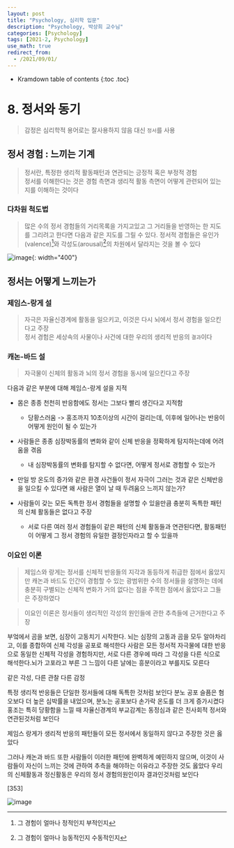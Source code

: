 ```yaml
---
layout: post
title: "Psychology, 심리학 입문"
description: "Psychology, 박상희 교수님"
categories: [Psychology]
tags: [2021-2, Psychology]
use_math: true
redirect_from:
  - /2021/09/01/
---
```


* Kramdown table of contents
{:toc .toc}     


# 8. 정서와 동기

> 감정은 심리학적 용어로는 잘사용하지 않음
> 대신 `정서`를 사용


## 정서 경험 : 느끼는 기계

> 정서란, 특정한 생리적 활동패턴과 연관되는 긍정적 혹은 부정적 경험        
> 정서를 이해한다는 것은 경험 측면과 생리적 활동 측면이 어떻게 관련되어 있는지를 이해하는 것이다

### 다차원 척도법

> 많은 수의 정서 경험들의 거리목록을 가지고있고 그 거리들을 반영하는 한 지도를 그리려고 한다면 
> 다음과 같은 지도를 그릴 수 있다.
> 정서적 경험들은 유인가(valence)[^valence]와 각성도(arousal)[^arousal]의 차원에서 달라지는 것을 볼 수 있다

![image](https://user-images.githubusercontent.com/32366711/133270753-0a6d9905-5873-4e5d-8d04-7cfe0a36a8fa.png){: width="400"}



## 정서는 어떻게 느끼는가

### 제임스-랑게 설

> 자극은 자율신경계에 활동을 일으키고, 이것은 다시 뇌에서 정서 경험을 일으킨다고 주장           
> 정서 경험은 세상속의 사물이나 사건에 대한 우리의 생리적 반응의 `결과`이다


### 캐논-바드 설

> 자극물이 신체의 활동과 뇌의 정서 경험을 동시에 일으킨다고 주장

다음과 같은 부분에 대해 제임스-랑게 설을 지적

- 몸은 종종 천천히 반응함에도 정서는 그보다 빨리 생긴다고 지적함
    + 당황스러움 -> 홍조까지 10초이상의 시간이 걸리는데, 이후에 일어나는 반응이 어떻게 원인이 될 수 있는가

- 사람들은 종종 심장박동률의 변화와 같이 신체 반응을 정확하게 탐지하는데에 어려움을 겪음
    + 내 심장박동률의 변화를 탐지할 수 없다면, 어떻게 정서로 경험할 수 있는가

- 만일 방 온도의 증가와 같은 환경 사건들이 정서 자극이 그러는 것과 같은 신체반응을 일으킬 수 있다면 왜 사람은 열이 날 때 두려움으 느끼지 않는가?
  
- 사람들이 갖는 모든 독특한 정서 경험들을 설명할 수 있을만큼 충분히 독특한 패턴의 신체 활동들은 없다고 주장
    + 서로 다른 여러 정서 경험들이 같은 패턴의 신체 활동들과 연관된다면, 활동패턴이 어떻게 그 정서 경험의 유일한 결정인자라고 할 수 있을까


### 이요인 이론

> 제임스와 랑게는 정서를 신체적 반응들의 지각과 동등하게 취급한 점에서 옳았지만
> 캐논과 바드도 인간이 경험할 수 있는 광범위한 수의 정서들을 설명하는 데에 충분히 구별되는 신체적 변화가 거의 없다는 점을 주목한 점에서 옳았다고 그들은 주장하였다

> 이요인 이론은 정서들이 생리적인 각성의 원인들에 관한 추측들에 근거한다고 주장

부엌에서 곰을 보면, 심장이 고동치기 시작한다. 뇌는 심장의 고동과 곰을 모두 알아차리고, 이를 종합하여 신체 각성을 공포로 해석한다
사람은 모든 정서적 자극물에 대한 반응으로 동일한 신체적 각성을 경험하지만, 서로 다른 경우에 따라 그 각성을 다른 식으로 해석한다.뇌가 고포라고 부른 그 느낌이 다른 날에는 흥분이라고 부를지도 모른다

같은 각성, 다른 관찰 다른 감정

특정 생리적 반응들은 단일한 정서들에 대해 독특한 것처럼 보인다
분노 공포 슬픔은 혐오보다 더 높은 심박률을 내었으며,
분노는 공포보다 손가락 온도를 더 크게 증가시켰다
홍조는 특히 당황함을 느낄 때
자율신경계의 부교감계는 동정심과 같은 친사회적 정서와 연관된것처럼 보인다

제임스 랑게가 생리적 반응의 패턴들이 모든 정서에서 동일하지 않다고 주장한 것은 옳았다

그러나 캐논과 바드 또한 사람들이 이러한 패턴에 완벽하게 예민하지 않으며, 이것이 사람들이 자신이 느끼는 것에 관하여 추측을 해야하는 이유라고 주장한 것도 옳았다
우리의 신체활동과 정신활동은 우리의 정서 경험의원인이자 결과인것처럼 보인다

[353]




![image](https://user-images.githubusercontent.com/32366711/133280223-46a90f10-fe45-4357-9a45-56b8d0ee42df.png)


[^valence]: 그 경험이 얼마나 정적인지 부적인지
[^arousal]: 그 경험이 얼마나 능동적인지 수동적인지


